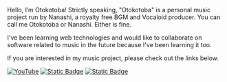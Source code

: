 Hello, I’m Otokotoba! Strictly speaking, "Otokotoba" is a personal music project run by Nanashi, a royalty free BGM and Vocaloid producer.
You can call me Otokotoba or Nanashi. Either is fine.

I've been learning web technologies and would like to collaborate on software related to music in the future because I've been learning it too.

If you are interested in my music project, please check out the links below.

[![YouTube](https://img.shields.io/badge/YouTube-cd201f?style=for-the-badge&logo=youtube)](https://www.youtube.com/@otokotoba/)
[![Static Badge](https://img.shields.io/badge/TwiX-1da1f2?style=for-the-badge&logo=x)](https://twitter.com/otokotoba_music)
[![Static Badge](https://img.shields.io/badge/SoundCloud-ff3300?style=for-the-badge&logo=soundcloud&logoColor=white)](https://soundcloud.com/otokotoba)
